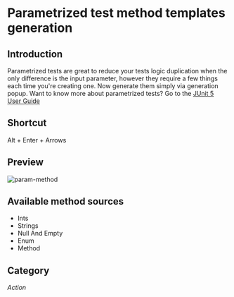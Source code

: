 # Parametrized test method templates generation

## Introduction
Parametrized tests are great to reduce your tests logic duplication when the only difference is the input parameter, however they require a few things each time you're creating one. Now generate them simply via generation popup. Want to know more about parametrized tests? Go to the [JUnit 5 User Guide](https://junit.org/junit5/docs/current/user-guide/#writing-tests-parameterized-tests)

## Shortcut
Alt + Enter + Arrows

## Preview
![param-method](https://user-images.githubusercontent.com/23218302/162581204-dce3aee1-b7be-41c7-bdc6-ff73c566784c.gif)

## Available method sources
* Ints
* Strings
* Null And Empty
* Enum
* Method

## Category
_Action_
